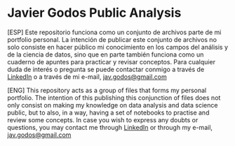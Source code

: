 # Javier Godos Public Analysis
 
 [ESP] Este repositorio funciona como un conjunto de archivos parte de mi portfolio personal. La intención de publicar este conjunto de archivos no solo consiste en hacer público mi conocimiento en los campos
 del análisis y de la ciencia de datos, sino que en parte también funciona como un cuaderno de apuntes para practicar y revisar conceptos. Para cualquier duda de interés o pregunta se puede contactar conmigo a través de
 [LinkedIn](www.linkedin.com/in/javiergodos) o a través de mi e-mail, jav.godos@gmail.com

 [ENG] This repository acts as a group of files that forms my personal portfolio. The intention of this publishing this conjunction of files does not only consist on making my knowledge on data analysis and 
 data science public, but to also, in a way, having a set of notebooks to practise and review some concepts. In case you wish to express any doubts or questions, you may contact me through [LinkedIn](www.linkedin.com/in/javiergodos)
 or through my e-mail, jav.godos@gmail.com
